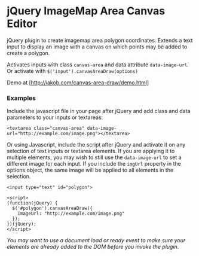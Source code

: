 jQuery ImageMap Area Canvas Editor
======================

jQuery plugin to create imagemap area polygon coordinates. 
Extends a text input to display an image with a canvas
on which points may be added to create a polygon.

Activates inputs with class `canvas-area` and data attribute
`data-image-url`. Or activate with `$('input').canvasAreaDraw(options)`

Demo at [http://iakob.com/canvas-area-draw/demo.html]

### Examples

Include the javascript file in your page after jQuery and add class and data parameters to your inputs or textareas:

`<textarea class="canvas-area" data-image-url="http://example.com/image.png"></textarea>`

Or using Javascript, include the script after jQuery and activate it on any selection of text inputs or textarea elements. If you are applying it to multiple elements, you may wish to still use the `data-image-url` to set a different image for each input. If you include the `imgUrl` property in the options object, the same image will be applied to all elements in the selection.

```
<input type="text" id="polygon">

<script>
(function(jQuery) {
  $('#polygon').canvasAreaDraw({
    imageUrl: "http://example.com/image.png"
  });
})(jQuery);
</script>
```

_You may want to use a document load or ready event to make sure your elements are already added to the DOM before you invoke the plugin._




